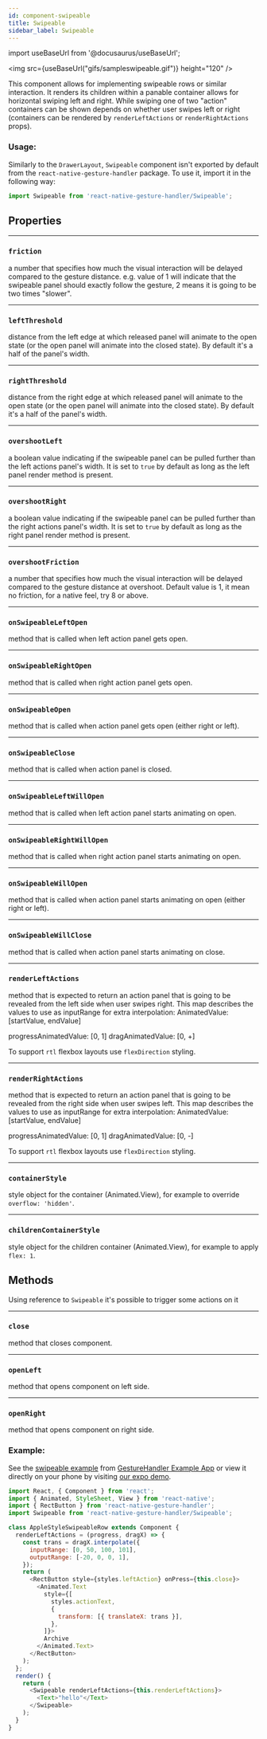 ```yaml
---
id: component-swipeable
title: Swipeable
sidebar_label: Swipeable
---
```


import useBaseUrl from '@docusaurus/useBaseUrl';

<img src={useBaseUrl("gifs/sampleswipeable.gif")} height="120" />

This component allows for implementing swipeable rows or similar interaction. It renders its children within a panable container allows for horizontal swiping left and right. While swiping one of two "action" containers can be shown depends on whether user swipes left or right (containers can be rendered by `renderLeftActions` or `renderRightActions` props).

### Usage:

Similarly to the `DrawerLayout`, `Swipeable` component isn't exported by default from the `react-native-gesture-handler` package. To use it, import it in the following way:

```js
import Swipeable from 'react-native-gesture-handler/Swipeable';
```

## Properties

---

### `friction`

a number that specifies how much the visual interaction will be delayed compared to the gesture distance. e.g. value of 1 will indicate that the swipeable panel should exactly follow the gesture, 2 means it is going to be two times "slower".

---

### `leftThreshold`

distance from the left edge at which released panel will animate to the open state (or the open panel will animate into the closed state). By default it's a half of the panel's width.

---

### `rightThreshold`

distance from the right edge at which released panel will animate to the open state (or the open panel will animate into the closed state). By default it's a half of the panel's width.

---

### `overshootLeft`

a boolean value indicating if the swipeable panel can be pulled further than the left actions panel's width. It is set to `true` by default as long as the left panel render method is present.

---

### `overshootRight`

a boolean value indicating if the swipeable panel can be pulled further than the right actions panel's width. It is set to `true` by default as long as the right panel render method is present.

---

### `overshootFriction`

a number that specifies how much the visual interaction will be delayed compared to the gesture distance at overshoot. Default value is 1, it mean no friction, for a native feel, try 8 or above.

---

### `onSwipeableLeftOpen`

method that is called when left action panel gets open.

---

### `onSwipeableRightOpen`

method that is called when right action panel gets open.

---

### `onSwipeableOpen`

method that is called when action panel gets open (either right or left).

---

### `onSwipeableClose`

method that is called when action panel is closed.

---

### `onSwipeableLeftWillOpen`

method that is called when left action panel starts animating on open.

---

### `onSwipeableRightWillOpen`

method that is called when right action panel starts animating on open.

---

### `onSwipeableWillOpen`

method that is called when action panel starts animating on open (either right or left).

---

### `onSwipeableWillClose`

method that is called when action panel starts animating on close.

---

### `renderLeftActions`

method that is expected to return an action panel that is going to be revealed from the left side when user swipes right.
This map describes the values to use as inputRange for extra interpolation:
AnimatedValue: [startValue, endValue]

progressAnimatedValue: [0, 1]
dragAnimatedValue: [0, +]

To support `rtl` flexbox layouts use `flexDirection` styling.

---

### `renderRightActions`

method that is expected to return an action panel that is going to be revealed from the right side when user swipes left.
This map describes the values to use as inputRange for extra interpolation:
AnimatedValue: [startValue, endValue]

progressAnimatedValue: [0, 1]
dragAnimatedValue: [0, -]

To support `rtl` flexbox layouts use `flexDirection` styling.

---

### `containerStyle`

style object for the container (Animated.View), for example to override `overflow: 'hidden'`.

---

### `childrenContainerStyle`

style object for the children container (Animated.View), for example to apply `flex: 1`.

## Methods

Using reference to `Swipeable` it's possible to trigger some actions on it

---

### `close`

method that closes component.

---

### `openLeft`

method that opens component on left side.

---

### `openRight`

method that opens component on right side.

### Example:

See the [swipeable example](https://github.com/software-mansion/react-native-gesture-handler/blob/master/Example/swipeable/index.js) from [GestureHandler Example App](example.md) or view it directly on your phone by visiting [our expo demo](https://expo.io/@sauzy3450/react-native-gesture-handler-demo).

```js
import React, { Component } from 'react';
import { Animated, StyleSheet, View } from 'react-native';
import { RectButton } from 'react-native-gesture-handler';
import Swipeable from 'react-native-gesture-handler/Swipeable';

class AppleStyleSwipeableRow extends Component {
  renderLeftActions = (progress, dragX) => {
    const trans = dragX.interpolate({
      inputRange: [0, 50, 100, 101],
      outputRange: [-20, 0, 0, 1],
    });
    return (
      <RectButton style={styles.leftAction} onPress={this.close}>
        <Animated.Text
          style={[
            styles.actionText,
            {
              transform: [{ translateX: trans }],
            },
          ]}>
          Archive
        </Animated.Text>
      </RectButton>
    );
  };
  render() {
    return (
      <Swipeable renderLeftActions={this.renderLeftActions}>
        <Text>"hello"</Text>
      </Swipeable>
    );
  }
}
```

